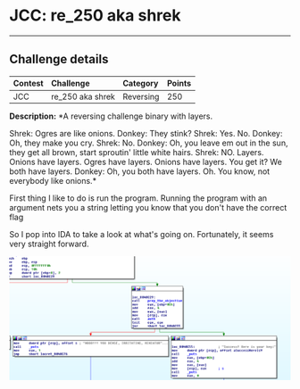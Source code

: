 [main]: https://github.com/bravosierra99/CTF_Write_Ups/blob/master/2016-JCC/re_250_shrek/imgs/main.png
[auth]: https://github.com/bravosierra99/CTF_Write_Ups/blob/master/2016-JCC/re_250_shrek/imgs/auth.png
# JCC: re_250 aka shrek

--------------
## Challenge details
| Contest   | Challenge     | Category  | Points    |
|:---------|:---    | :---  | :---  |
| JCC   | re_250 aka shrek  | Reversing | 250   |

**Description:**
*A reversing challenge binary with layers.

Shrek: Ogres are like onions.
Donkey: They stink?
Shrek: Yes. No.
Donkey: Oh, they make you cry.
Shrek: No.
Donkey: Oh, you leave em out in the sun, they get all brown, start sproutin' little white hairs.
Shrek: NO. Layers. Onions have layers. Ogres have layers. Onions have layers. You get it? We both have layers.
Donkey: Oh, you both have layers. Oh. You know, not everybody like onions.*

First thing I like to do is run the program.  Running the program with an argument nets you a string letting you know that you don't have the correct flag

So I pop into IDA to take a look at what's going on.  Fortunately, it seems very straight forward.

![alt text][main]
